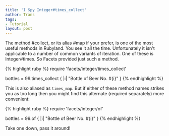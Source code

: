 ```yaml
--- 
title: 'I Spy Integer#times_collect'
author: Trans
tags: 
- Tutorial
layout: post
---
```


The method #collect, or its alias #map if your prefer, is one of the most useful methods
in Rubyland. You see it all the time. Unfortunately it isn't applicable to a number of common
variants of iteration. One of these is Integer#times. So Facets provided just such a method.</p>

{% highlight ruby %}
  require 'facets/integer/times_collect'

  bottles = 99.times_collect { |i|
    "Bottle of Beer No. #{i}"
  }
{% endhighlight %}

This is also aliased as <code>times_map</code>. But if either of these method names strikes you
as too long then you might find this alternate (required separately) more convenient:</p>

{% highlight ruby %}
  require 'facets/integer/of'

  bottles = 99.of { |i|
    "Bottle of Beer No. #{i}"
  }
{% endhighlight %}

Take one down, pass it around!

